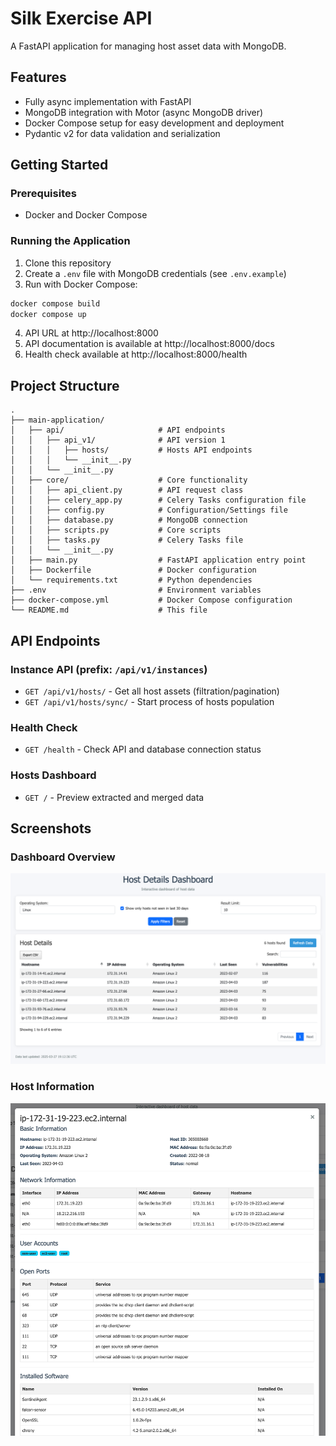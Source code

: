 # Silk Exercise API

A FastAPI application for managing host asset data with MongoDB.

## Features

- Fully async implementation with FastAPI
- MongoDB integration with Motor (async MongoDB driver)
- Docker Compose setup for easy development and deployment
- Pydantic v2 for data validation and serialization

## Getting Started

### Prerequisites

- Docker and Docker Compose

### Running the Application

1. Clone this repository
2. Create a `.env` file with MongoDB credentials (see `.env.example`)
3. Run with Docker Compose:

```bash
docker compose build
docker compose up
```

4. API URL at http://localhost:8000
5. API documentation is available at http://localhost:8000/docs
6. Health check available at http://localhost:8000/health

## Project Structure

```
.
├── main-application/
│   ├── api/                     # API endpoints
│   │   ├── api_v1/              # API version 1
│   │   │   ├── hosts/           # Hosts API endpoints
│   │   │   └── __init__.py
│   │   └── __init__.py
│   ├── core/                    # Core functionality
│   │   ├── api_client.py        # API request class
│   │   ├── celery_app.py        # Celery Tasks configuration file
│   │   ├── config.py            # Configuration/Settings file
│   │   ├── database.py          # MongoDB connection
│   │   ├── scripts.py           # Core scripts
│   │   ├── tasks.py             # Celery Tasks file
│   │   └── __init__.py
│   ├── main.py                  # FastAPI application entry point
│   ├── Dockerfile               # Docker configuration
│   └── requirements.txt         # Python dependencies
├── .env                         # Environment variables
├── docker-compose.yml           # Docker Compose configuration
└── README.md                    # This file
```

## API Endpoints

### Instance API (prefix: `/api/v1/instances`)

- `GET /api/v1/hosts/` - Get all host assets (filtration/pagination)
- `GET /api/v1/hosts/sync/` - Start process of hosts population

### Health Check

- `GET /health` - Check API and database connection status

### Hosts Dashboard

- `GET /` - Preview extracted and merged data

## Screenshots

### Dashboard Overview
![Hosts Dashboard Overview](images/index_page.png)

### Host Information
![Detailed Host Information](images/host_info.png)


